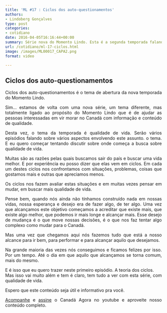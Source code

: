 ```yaml
---
title: 'ML #17 : Ciclos dos auto-questionamentos'
authors:
- Lindoberg Gonçalves
type: post
categories:
- cotidiano
date: 2016-04-05T16:16:44+00:00
summary: Série nova do Momento Lindo. Esta é a segunda temporada falando desta vez sobre qualidade de vida. Neste primeiro episódio, nós discutimos dos ciclos dos auto-questionamentos, tentando mostrar um pouco de como as coisas começam e de onde vem essa busca por qualidade de vida.
url: /cotidiano/ml-17-ciclos.html
image: /images/ML00017_CAPA2.png
format: video

---
```

## Ciclos dos auto-questionamentos

<p style="text-align: justify;">
  Ciclos dos auto-questionamentos é o tema de abertura da nova temporada do Momento Lindo.
</p>

<p style="text-align: justify;">
  Sim&#8230; estamos de volta com uma nova série, um tema diferente, mas totalmente ligado ao propósito do Momento Lindo que é de ajudar as pessoas interessadas em vir morar no Canadá com informação e conteúdo de qualidade.
</p>

<p style="text-align: justify;">
  Desta vez, o tema da temporada é qualidade de vida. Serão vários episódios falando sobre vários aspectos envolvendo este assunto. o tema. E eu quero começar tentando discutir sobre onde começa a busca sobre qualidade de vida.
</p>

<p style="text-align: justify;">
  Muitas são as razões pelas quais buscamos sair do país e buscar uma vida melhor. E por experiência eu posso dizer que elas vem em ciclos. Em cada um destes ciclos nos confrontamos com situações, problemas, coisas que gostamos mais e outras que apreciamos menos.
</p>

<p style="text-align: justify;">
  Os ciclos nos fazem avaliar estas situações e em muitas vezes pensar em mudar, em buscar mais qualidade de vida.
</p>

<p style="text-align: justify;">
  Pense bem, quando nós ainda não tínhamos construído nada em nossas vidas, nossa esperança e desejo era de fazer algo, de ter algo. Uma vez que alcançamos este objetivo começamos a acreditar que existe mais, que existe algo melhor, que podemos ir mais longe e alcançar mais. Esse desejo de mudança é o que move nossas decisões, é o que nos faz tentar algo complexo como mudar para o Canadá.
</p>

<p style="text-align: justify;">
  Mas uma vez que chegamos aqui nós fazemos tudo que está a nosso alcance para ir bem, para performar e para alcançar aquilo que desejamos.
</p>

<p style="text-align: justify;">
  Na grande maioria das vezes nós conseguimos e ficamos felizes por isso. Por um tempo. Até o dia em que aquilo que alcançamos se torna comum, mais do mesmo.
</p>

<p style="text-align: justify;">
  E é isso que eu quero trazer neste primeiro episódio. A teoria dos ciclos.<br /> Mas isso vai muito além e tem é claro, tem tudo a ver com esta série, com qualidade de vida.
</p>

<p style="text-align: justify;">
  Espero que este conteúdo seja útil e informativo pra você.
</p>

<p style="text-align: justify;">
  <a href="http://www.youtube.com/canadaagora" target="_blank">Acompanhe</a> e <a href="http://www.youtube.com/canadaagora?sub_confirmation=1" target="_blank">assine</a> o Canadá Agora no youtube e aproveite nosso conteúdo completo.
</p>